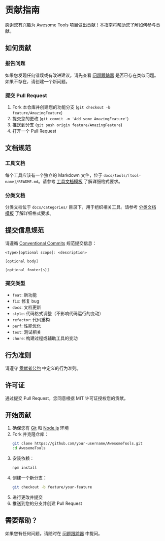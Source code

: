 # 贡献指南

感谢您有兴趣为 Awesome Tools 项目做出贡献！本指南将帮助您了解如何参与贡献。

## 如何贡献

### 报告问题

如果您发现任何错误或有改进建议，请先查看 [问题跟踪器](https://github.com/FrizzleFur/AwesomeTools/issues) 是否已存在类似问题。如果不存在，请创建一个新问题。

### 提交 Pull Request

1. Fork 本仓库并创建您的功能分支 (`git checkout -b feature/AmazingFeature`)
2. 提交您的更改 (`git commit -m 'Add some AmazingFeature'`)
3. 推送到分支 (`git push origin feature/AmazingFeature`)
4. 打开一个 Pull Request

## 文档规范

### 工具文档

每个工具应该有一个独立的 Markdown 文件，位于 `docs/tools/[tool-name]/README.md`。请参考 [工具文档模板](docs/templates/tool_template.md) 了解详细格式要求。

### 分类文档

分类文档位于 `docs/categories/` 目录下，用于组织相关工具。请参考 [分类文档模板](docs/templates/category_template.md) 了解详细格式要求。

## 提交信息规范

请遵循 [Conventional Commits](https://www.conventionalcommits.org/) 规范提交信息：

```
<type>[optional scope]: <description>

[optional body]

[optional footer(s)]
```

### 提交类型

- `feat`: 新功能
- `fix`: 修复 bug
- `docs`: 文档更新
- `style`: 代码格式调整（不影响代码运行的变动）
- `refactor`: 代码重构
- `perf`: 性能优化
- `test`: 测试相关
- `chore`: 构建过程或辅助工具的变动

## 行为准则

请遵守 [贡献者公约](CODE_OF_CONDUCT.md) 中定义的行为准则。

## 许可证

通过提交 Pull Request，您同意根据 MIT 许可证授权您的贡献。

## 开始贡献

1. 确保您有 [Git](https://git-scm.com/) 和 [Node.js](https://nodejs.org/) 环境
2. Fork 并克隆仓库：
   ```bash
   git clone https://github.com/your-username/AwesomeTools.git
   cd AwesomeTools
   ```
3. 安装依赖：
   ```bash
   npm install
   ```
4. 创建一个新分支：
   ```bash
   git checkout -b feature/your-feature
   ```
5. 进行更改并提交
6. 推送到您的分支并创建 Pull Request

## 需要帮助？

如果您有任何问题，请随时在 [问题跟踪器](https://github.com/FrizzleFur/AwesomeTools/issues) 中提问。
